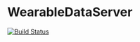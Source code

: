 # WearableDataServer
<p><a href="https://travis-ci.org/OhtuWearable/WearableDataServer"><img src="https://travis-ci.org/OhtuWearable/WearableDataServer.svg?branch=master" alt="Build Status" /></a></p>
